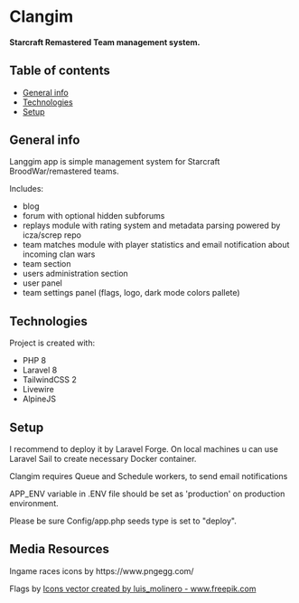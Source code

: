 # Clangim
#### Starcraft Remastered Team management system.

## Table of contents
* [General info](#general-info)
* [Technologies](#technologies)
* [Setup](#setup)

## General info
Langgim app is simple management system for Starcraft BroodWar/remastered teams.

Includes:
+ blog
+ forum with optional hidden subforums 
+ replays module with rating system and metadata parsing powered by icza/screp repo
+ team matches module with player statistics and email notification about incoming clan wars
+ team section
+ users administration section
+ user panel
+ team settings panel (flags, logo, dark mode colors pallete)
	
## Technologies
Project is created with:
* PHP 8
* Laravel 8
* TailwindCSS 2
* Livewire
* AlpineJS

## Setup
<p>I recommend to deploy it by Laravel Forge. On local machines u can use Laravel Sail to create necessary Docker container.</p>
<p>Clangim requires Queue and Schedule workers, to send email notifications</p>
<p>APP_ENV variable in .ENV file should be set as 'production' on production environment.</p>
<p>Please be sure Config/app.php seeds type is set to "deploy".</p>

## Media Resources
<p>Ingame races icons by https://www.pngegg.com/</p>
<p>Flags by <a href='https://www.freepik.com/vectors/icons'>Icons vector created by luis_molinero - www.freepik.com</a></p>
